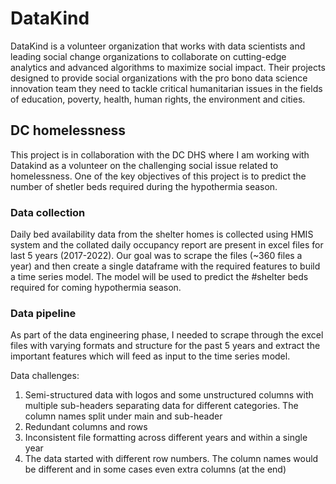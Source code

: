# DataKind

DataKind is a volunteer organization that works with data scientists and leading social change organizations to collaborate on cutting-edge analytics and advanced algorithms to maximize social impact. Their projects designed to provide social organizations with the pro bono data science innovation team they need to tackle critical humanitarian issues in the fields of education, poverty, health, human rights, the environment and cities.

## DC homelessness
This project is in collaboration with the DC DHS where I am working with Datakind as a volunteer on the challenging social issue related to homelessness. One of the key objectives of this project is to predict the number of shetler beds required during the hypothermia season.

### Data collection
Daily bed availability data from the shelter homes is collected using HMIS system and the collated daily occupancy report are present in excel files for last 5 years (2017-2022). Our goal was to scrape the files (~360 files a year) and then create a single dataframe with the required features to build a time series model. The model will be used to predict the #shelter beds required for coming hypothermia season.

### Data pipeline
As part of the data engineering phase, I needed to scrape through the excel files with varying formats and structure for the past 5 years and extract the important features which will feed as input to the time series model.

Data challenges:
1. Semi-structured data with logos and some unstructured columns with multiple sub-headers separating data for different categories. The column names split under main and sub-header
2. Redundant columns and rows
3. Inconsistent file formatting across different years and within a single year
4. The data started with different row numbers. The column names would be different and in some cases even extra columns (at the end)

